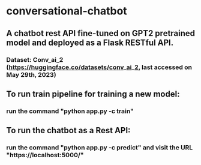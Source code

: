 # conversational-chatbot
## A chatbot rest API fine-tuned on GPT2 pretrained model and deployed as a Flask RESTful API.
### Dataset: Conv_ai_2 (https://huggingface.co/datasets/conv_ai_2, last accessed on May 29th, 2023) 

## To run train pipeline for training a new model:
### run the command "python app.py -c train"

## To run the chatbot as a Rest API:
### run the command "python app.py -c predict" and visit the URL "https://localhost:5000/"

